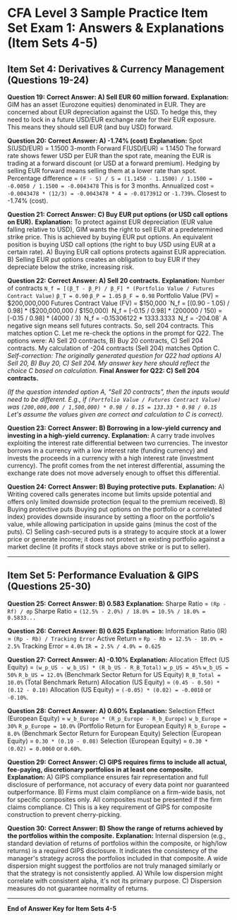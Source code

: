 # CFA Level 3 Sample Practice Item Set Exam 1: Answers & Explanations (Item Sets 4-5)

## Item Set 4: Derivatives & Currency Management (Questions 19-24)

**Question 19:**
**Correct Answer: A) Sell EUR 60 million forward.**
**Explanation:** GIM has an asset (Eurozone equities) denominated in EUR. They are concerned about EUR depreciation against the USD. To hedge this, they need to lock in a future USD/EUR exchange rate for their EUR exposure. This means they should sell EUR (and buy USD) forward.

**Question 20:**
**Correct Answer: A) -1.74% (cost)**
**Explanation:**
Spot S(USD/EUR) = 1.1500
3-month Forward F(USD/EUR) = 1.1450
The forward rate shows fewer USD per EUR than the spot rate, meaning the EUR is trading at a forward discount (or USD at a forward premium). Hedging by selling EUR forward means selling them at a lower rate than spot.
Percentage difference = `(F - S) / S = (1.1450 - 1.1500) / 1.1500 = -0.0050 / 1.1500 = -0.0043478`
This is for 3 months. Annualized cost = `-0.0043478 * (12/3) = -0.0043478 * 4 = -0.0173912` or `-1.739%`.
Closest to -1.74% (cost).

**Question 21:**
**Correct Answer: C) Buy EUR put options (or USD call options on EUR).**
**Explanation:** To protect against EUR depreciation (EUR value falling relative to USD), GIM wants the right to sell EUR at a predetermined strike price. This is achieved by buying EUR put options. An equivalent position is buying USD call options (the right to buy USD using EUR at a certain rate).
A) Buying EUR call options protects against EUR appreciation.
B) Selling EUR put options creates an obligation to buy EUR if they depreciate below the strike, increasing risk.

**Question 22:**
**Correct Answer: A) Sell 20 contracts.**
**Explanation:**
Number of contracts `N_f = [(β_T - β_P) / β_F] * (Portfolio Value / Futures Contract Value)`
`β_T = 0.90`
`β_P = 1.05`
`β_F = 0.98`
Portfolio Value (PV) = $200,000,000
Futures Contract Value (FV) = $150,000
`N_f = [(0.90 - 1.05) / 0.98] * ($200,000,000 / $150,000)`
`N_f = [-0.15 / 0.98] * (200000 / 150) = [-0.15 / 0.98] * (4000 / 3)`
`N_f = -0.15306122 * 1333.3333`
`N_f = -204.08`
A negative sign means sell futures contracts. So, sell 204 contracts.
This matches option C. Let me re-check the options in the prompt for Q22.
The options were: A) Sell 20 contracts, B) Buy 20 contracts, C) Sell 204 contracts.
My calculation of -204 contracts (Sell 204) matches Option C.
*Self-correction: The originally generated question for Q22 had options A) Sell 20, B) Buy 20, C) Sell 204. My answer key here should reflect the choice C based on calculation.*
**Final Answer for Q22: C) Sell 204 contracts.**

*(If the question intended option A, "Sell 20 contracts", then the inputs would need to be different. E.g., if `(Portfolio Value / Futures Contract Value)` was `(200,000,000 / 1,500,000) * 0.98 / 0.15 = 133.33 * 0.98 / 0.15`
Let's assume the values given are correct and calculation to C is correct).*

**Question 23:**
**Correct Answer: B) Borrowing in a low-yield currency and investing in a high-yield currency.**
**Explanation:** A carry trade involves exploiting the interest rate differential between two currencies. The investor borrows in a currency with a low interest rate (funding currency) and invests the proceeds in a currency with a high interest rate (investment currency). The profit comes from the net interest differential, assuming the exchange rate does not move adversely enough to offset this differential.

**Question 24:**
**Correct Answer: B) Buying protective puts.**
**Explanation:**
A) Writing covered calls generates income but limits upside potential and offers only limited downside protection (equal to the premium received).
B) Buying protective puts (buying put options on the portfolio or a correlated index) provides downside insurance by setting a floor on the portfolio's value, while allowing participation in upside gains (minus the cost of the puts).
C) Selling cash-secured puts is a strategy to acquire stock at a lower price or generate income; it does not protect an existing portfolio against a market decline (it profits if stock stays above strike or is put to seller).

---

## Item Set 5: Performance Evaluation & GIPS (Questions 25-30)

**Question 25:**
**Correct Answer: B) 0.583**
**Explanation:**
Sharpe Ratio = `(Rp - Rf) / σp`
Sharpe Ratio = `(12.5% - 2.0%) / 18.0% = 10.5% / 18.0% = 0.5833...`

**Question 26:**
**Correct Answer: B) 0.625**
**Explanation:**
Information Ratio (IR) = `(Rp - Rb) / Tracking Error`
Active Return = `Rp - Rb = 12.5% - 10.0% = 2.5%`
Tracking Error = `4.0%`
`IR = 2.5% / 4.0% = 0.625`

**Question 27:**
**Correct Answer: A) -0.10%**
**Explanation:**
Allocation Effect (US Equity) = `(w_p_US - w_b_US) * (R_b_US - R_B_Total)`
`w_p_US = 45%`
`w_b_US = 50%`
`R_b_US = 12.0%` (Benchmark Sector Return for US Equity)
`R_B_Total = 10.0%` (Total Benchmark Return)
Allocation (US Equity) = `(0.45 - 0.50) * (0.12 - 0.10)`
Allocation (US Equity) = `(-0.05) * (0.02) = -0.0010` or `-0.10%`.

**Question 28:**
**Correct Answer: A) 0.60%**
**Explanation:**
Selection Effect (European Equity) = `w_b_Europe * (R_p_Europe - R_b_Europe)`
`w_b_Europe = 30%`
`R_p_Europe = 10.0%` (Portfolio Return for European Equity)
`R_b_Europe = 8.0%` (Benchmark Sector Return for European Equity)
Selection (European Equity) = `0.30 * (0.10 - 0.08)`
Selection (European Equity) = `0.30 * (0.02) = 0.0060` or `0.60%`.

**Question 29:**
**Correct Answer: C) GIPS requires firms to include all actual, fee-paying, discretionary portfolios in at least one composite.**
**Explanation:**
A) GIPS compliance ensures fair representation and full disclosure of performance, not accuracy of every data point nor guaranteed outperformance.
B) Firms must claim compliance on a firm-wide basis, not for specific composites only. All composites must be presented if the firm claims compliance.
C) This is a key requirement of GIPS for composite construction to prevent cherry-picking.

**Question 30:**
**Correct Answer: B) Show the range of returns achieved by the portfolios within the composite.**
**Explanation:**
Internal dispersion (e.g., standard deviation of returns of portfolios within the composite, or high/low returns) is a required GIPS disclosure. It indicates the consistency of the manager's strategy across the portfolios included in that composite. A wide dispersion might suggest the portfolios are not truly managed similarly or that the strategy is not consistently applied.
A) While low dispersion might correlate with consistent alpha, it's not its primary purpose.
C) Dispersion measures do not guarantee normality of returns.

---
**End of Answer Key for Item Sets 4-5**
